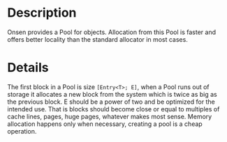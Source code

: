 # Description

Onsen provides a Pool for objects.  Allocation from this Pool is faster and offers better
locality than the standard allocator in most cases.


# Details

The first block in a Pool is size `[Entry<T>; E]`, when a Pool runs out of storage it allocates
a new block from the system which is twice as big as the previous block.  E should be a power
of two and be optimized for the intended use. That is blocks should become close or equal to
multiples of cache lines, pages, huge pages, whatever makes most sense. Memory allocation
happens only when necessary, creating a pool is a cheap operation.

